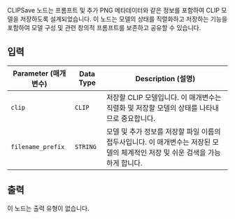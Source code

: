 CLIPSave 노드는 프롬프트 및 추가 PNG 메타데이터와 같은 정보를 포함하여 CLIP 모델을 저장하도록 설계되었습니다. 이 노드는 모델의 상태를 직렬화하고 저장하는 기능을 포함하여 모델 구성 및 관련 창의적 프롬프트를 보존하고 공유할 수 있습니다.

## 입력

| Parameter (매개변수) | Data Type | Description (설명) |
|-----------|-------------|-------------|
| `clip`    | `CLIP`      | 저장할 CLIP 모델입니다. 이 매개변수는 직렬화 및 저장할 모델의 상태를 나타내므로 중요합니다. |
| `filename_prefix` | `STRING` | 모델 및 추가 정보를 저장할 파일 이름의 접두사입니다. 이 매개변수는 저장된 모델의 체계적인 저장 및 쉬운 검색을 가능하게 합니다. |

## 출력

이 노드는 출력 유형이 없습니다.
